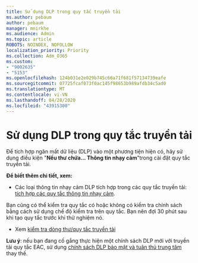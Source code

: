 ```yaml
---
title: Sử dụng DLP trong quy tắc truyền tải
ms.author: pebaum
author: pebaum
manager: mnirkhe
ms.audience: Admin
ms.topic: article
ROBOTS: NOINDEX, NOFOLLOW
localization_priority: Priority
ms.collection: Adm_O365
ms.custom:
- "9002635"
- "5153"
ms.openlocfilehash: 124b031e2e029b745c66a71f681f57134739eafe
ms.sourcegitcommit: 07725fcaf073f0ac145f98653b989afdb34c5ad0
ms.translationtype: MT
ms.contentlocale: vi-VN
ms.lasthandoff: 04/28/2020
ms.locfileid: "43915300"
---
```

# <a name="using-dlp-in-transport-rules"></a>Sử dụng DLP trong quy tắc truyền tải

Để tích hợp ngăn mất dữ liệu (DLP) vào một phương tiện hiện có, hãy sử dụng điều kiện "**Nếu thư chứa... Thông tin nhạy cảm**"trong cài đặt quy tắc truyền tải.

**Để biết thêm chi tiết, xem:**

- Các loại thông tin nhạy cảm DLP tích hợp trong các quy tắc truyền tải: [tích hợp các quy tắc thông tin nhạy cảm](https://docs.microsoft.com/exchange/security-and-compliance/data-loss-prevention/integrate-sensitive-information-rules).

Bạn cũng có thể kiểm tra quy tắc có hoặc không có kiểm tra chính sách bằng cách sử dụng chế độ kiểm tra trên quy tắc.  Bạn nên đợi 30 phút sau khi tạo quy tắc trước khi thử nghiệm nó.

- Xem [kiểm tra dòng thư/quy tắc truyền tải](https://docs.microsoft.com/exchange/security-and-compliance/mail-flow-rules/test-mail-flow-rules)

**Lưu ý**: nếu bạn đang cố gắng thực hiện một chính sách DLP mới với truyền tải quy tắc EAC, sử dụng [chính sách DLP bảo mật và tuân thủ trung tâm](https://docs.microsoft.com/microsoft-365/compliance/data-loss-prevention-policies?view=o365-worldwide) thay thế.
